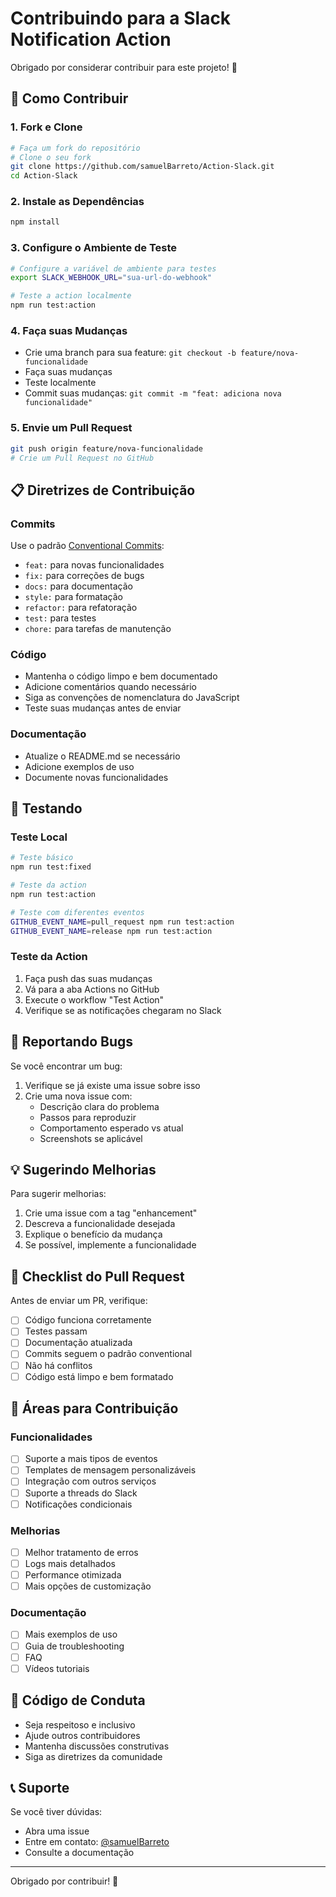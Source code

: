 # Contribuindo para a Slack Notification Action

Obrigado por considerar contribuir para este projeto! 🎉

## 🚀 Como Contribuir

### 1. Fork e Clone

```bash
# Faça um fork do repositório
# Clone o seu fork
git clone https://github.com/samuelBarreto/Action-Slack.git
cd Action-Slack
```

### 2. Instale as Dependências

```bash
npm install
```

### 3. Configure o Ambiente de Teste

```bash
# Configure a variável de ambiente para testes
export SLACK_WEBHOOK_URL="sua-url-do-webhook"

# Teste a action localmente
npm run test:action
```

### 4. Faça suas Mudanças

- Crie uma branch para sua feature: `git checkout -b feature/nova-funcionalidade`
- Faça suas mudanças
- Teste localmente
- Commit suas mudanças: `git commit -m "feat: adiciona nova funcionalidade"`

### 5. Envie um Pull Request

```bash
git push origin feature/nova-funcionalidade
# Crie um Pull Request no GitHub
```

## 📋 Diretrizes de Contribuição

### Commits

Use o padrão [Conventional Commits](https://www.conventionalcommits.org/):

- `feat:` para novas funcionalidades
- `fix:` para correções de bugs
- `docs:` para documentação
- `style:` para formatação
- `refactor:` para refatoração
- `test:` para testes
- `chore:` para tarefas de manutenção

### Código

- Mantenha o código limpo e bem documentado
- Adicione comentários quando necessário
- Siga as convenções de nomenclatura do JavaScript
- Teste suas mudanças antes de enviar

### Documentação

- Atualize o README.md se necessário
- Adicione exemplos de uso
- Documente novas funcionalidades

## 🧪 Testando

### Teste Local

```bash
# Teste básico
npm run test:fixed

# Teste da action
npm run test:action

# Teste com diferentes eventos
GITHUB_EVENT_NAME=pull_request npm run test:action
GITHUB_EVENT_NAME=release npm run test:action
```

### Teste da Action

1. Faça push das suas mudanças
2. Vá para a aba Actions no GitHub
3. Execute o workflow "Test Action"
4. Verifique se as notificações chegaram no Slack

## 🐛 Reportando Bugs

Se você encontrar um bug:

1. Verifique se já existe uma issue sobre isso
2. Crie uma nova issue com:
   - Descrição clara do problema
   - Passos para reproduzir
   - Comportamento esperado vs atual
   - Screenshots se aplicável

## 💡 Sugerindo Melhorias

Para sugerir melhorias:

1. Crie uma issue com a tag "enhancement"
2. Descreva a funcionalidade desejada
3. Explique o benefício da mudança
4. Se possível, implemente a funcionalidade

## 📝 Checklist do Pull Request

Antes de enviar um PR, verifique:

- [ ] Código funciona corretamente
- [ ] Testes passam
- [ ] Documentação atualizada
- [ ] Commits seguem o padrão conventional
- [ ] Não há conflitos
- [ ] Código está limpo e bem formatado

## 🎯 Áreas para Contribuição

### Funcionalidades

- [ ] Suporte a mais tipos de eventos
- [ ] Templates de mensagem personalizáveis
- [ ] Integração com outros serviços
- [ ] Suporte a threads do Slack
- [ ] Notificações condicionais

### Melhorias

- [ ] Melhor tratamento de erros
- [ ] Logs mais detalhados
- [ ] Performance otimizada
- [ ] Mais opções de customização

### Documentação

- [ ] Mais exemplos de uso
- [ ] Guia de troubleshooting
- [ ] FAQ
- [ ] Vídeos tutoriais

## 🤝 Código de Conduta

- Seja respeitoso e inclusivo
- Ajude outros contribuidores
- Mantenha discussões construtivas
- Siga as diretrizes da comunidade

## 📞 Suporte

Se você tiver dúvidas:

- Abra uma issue
- Entre em contato: [@samuelBarreto](https://github.com/samuelBarreto)
- Consulte a documentação

---

Obrigado por contribuir! 🙏 